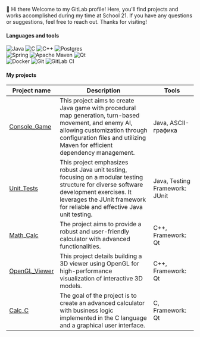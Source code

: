 👋 Hi there 
Welcome to my GitLab profile! Here, you'll find projects and works accomplished during my time at School 21. If you have any questions or suggestions, feel free to reach out. Thanks for visiting!

#### Languages and tools
![Java](https://img.shields.io/badge/java-%23ED8B00.svg?style=for-the-badge&logo=openjdk&logoColor=white)
![C](https://img.shields.io/badge/c-%2300599C.svg?style=for-the-badge&logo=c&logoColor=white) 
![C++](https://img.shields.io/badge/c++-%2300599C.svg?style=for-the-badge&logo=c%2B%2B&logoColor=white)
![Postgres](https://img.shields.io/badge/postgres-%23316192.svg?style=for-the-badge&logo=postgresql&logoColor=white)\
![Spring](https://img.shields.io/badge/spring-%236DB33F.svg?style=for-the-badge&logo=spring&logoColor=white)
![Apache Maven](https://img.shields.io/badge/Apache%20Maven-C71A36?style=for-the-badge&logo=Apache%20Maven&logoColor=white)
![Qt](https://img.shields.io/badge/Qt-%23217346.svg?style=for-the-badge&logo=Qt&logoColor=white)\
![Docker](https://img.shields.io/badge/docker-%230db7ed.svg?style=for-the-badge&logo=docker&logoColor=white)
![Git](https://img.shields.io/badge/git-%23F05033.svg?style=for-the-badge&logo=git&logoColor=white)
![GitLab CI](https://img.shields.io/badge/gitlab%20ci-%23181717.svg?style=for-the-badge&logo=gitlab&logoColor=white)

#### My projects

| Project name | Description | Tools |
|---|---|---|
| [Console_Game](https://github.com/gapis83/Console_Game) | This project aims to create Java game with procedural map generation, turn-based movement, and enemy AI, allowing customization through configuration files and utilizing Maven for efficient dependency management. | Java, ASCII-графика |
| [Unit_Tests](https://github.com/gapis83/Unit_Tests) | This project emphasizes robust Java unit testing, focusing on a modular testing structure for diverse software development exercises. It leverages the JUnit framework for reliable and effective Java unit testing. | Java, Testing Framework: JUnit |
| [Math_Calc]([https://github.com/gapis83/Math_Calc]) | The project aims to provide a robust and user-friendly calculator with advanced functionalities. | C++, Framework: Qt |
| [OpenGL_Viewer](https://github.com/gapis83/OpenGL_Viewer) | This project details building a 3D viewer using OpenGL for high-performance visualization of interactive 3D models. | C++, Framework: Qt |
| [Calc_C](https://github.com/gapis83/Calc_C) | The goal of the project is to create an advanced calculator with business logic implemented in the C language and a graphical user interface. | C, Framework: Qt |



<!---
gapis83/gapis83 is a ✨ special ✨ repository because its `README.md` (this file) appears on your GitHub profile.
You can click the Preview link to take a look at your changes.
--->
